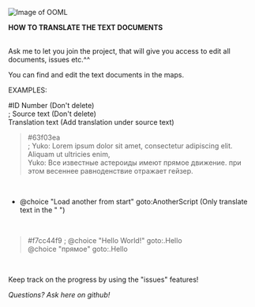 ![Image of OOML](https://i.imgur.com/RRSuIp0.png)

**HOW TO TRANSLATE THE TEXT DOCUMENTS**<br />

<br />
Ask me to let you join the project, that will give you access to edit all documents, issues etc.^^
<br />

You can find and edit the text documents in the maps.
<br />

EXAMPLES:

#ID Number (Don't delete)<br />
; Source text (Don't delete)<br />
Translation text (Add translation under source text)<br />

>#63f03ea<br />
; Yuko: Lorem ipsum dolor sit amet, consectetur adipiscing elit. Aliquam ut ultricies enim,<br />
Yuko: Все известные астероиды имеют прямое движение. при этом весеннее равноденствие отражает гейзер.<br />
<br />

* @choice "Load another from start" goto:AnotherScript (Only translate text in the " ")<br />
<br />

>#f7cc44f9
; @choice "Hello World!" goto:.Hello<br />
@choice "прямое" goto:.Hello<br />
<br />

Keep track on the progress by using the "issues" features!

*Questions? Ask here on github!*
